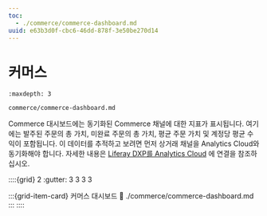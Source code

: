 ```yaml
---
toc:
  - ./commerce/commerce-dashboard.md
uuid: e63b3d0f-cbc6-46dd-878f-3e50be270d14
---
```


# 커머스

```{toctree}
:maxdepth: 3

commerce/commerce-dashboard.md
```

Commerce 대시보드에는 동기화된 Commerce 채널에 대한 지표가 표시됩니다. 여기에는 발주된 주문의 총 가치, 미완료 주문의 총 가치, 평균 주문 가치 및 계정당 평균 수익이 포함됩니다. 이 데이터를 추적하고 보려면 먼저 상거래 채널을 Analytics Cloud와 동기화해야 합니다. 자세한 내용은 [Liferay DXP를 Analytics Cloud](./getting-started/connecting-liferay-dxp-to-analytics-cloud.md) 에 연결을 참조하십시오.

::::{grid} 2
:gutter: 3 3 3 3

:::{grid-item-card}  커머스 대시보드
:link: ./commerce/commerce-dashboard.md
:::
::::
